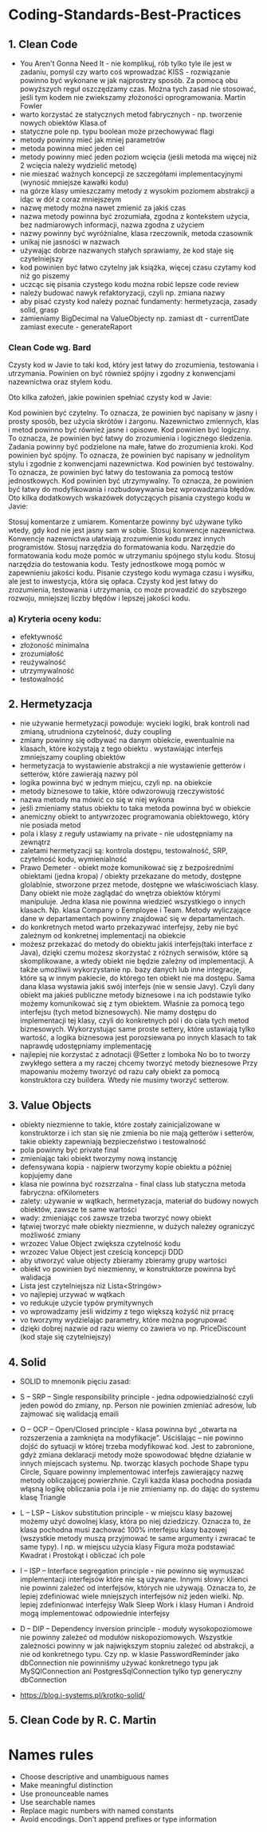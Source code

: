 # Coding-Standards-Best-Practices

## 1. Clean Code

- You Aren't Gonna Need It - nie komplikuj, rób tylko tyle ile jest w zadaniu, pomyśl czy warto coś wprowadzać
  KISS - rozwiązanie powinno być wykonane w jak najprostrzy sposób.
  Za pomocą obu powyższych reguł oszczędzamy czas. Można tych zasad nie stosować, jeśli tym kodem nie zwiekszamy złożoności oprogramowania. Martin Fowler
- warto korzystać ze statycznych metod fabrycznych - np. tworzenie nowych obiektów Klasa.of
- statyczne pole np. typu boolean może przechowywać flagi
- metody powinny mieć jak mniej parametrów
- metoda powinna mieć jeden cel
- metody powinny mieć jeden poziom wcięcia (jeśli metoda ma więcej niż 2 wcięcia należy wydzielić metodę)
- nie mieszać ważnych koncepcji ze szczegółami implementacyjnymi (wynosić mniejsze kawałki kodu)
- na górze klasy umieszczamy metody z wysokim poziomem abstrakcji a idąc w dół z coraz mniejszeym
- nazwę metody można nawet zmienić za jakiś czas
- nazwa metody powinna być zrozumiała, zgodna z kontekstem użycia, bez nadmiarowych informacji, nazwa zgodna z użyciem
- nazwy powinny być wyróżnialne, klasa rzeczownik, metoda czasownik
- unikaj nie jasności w nazwach
- używając dobrze nazwanych stałych sprawiamy, że kod staje się czytelniejszy
- kod powinien być łatwo czytelny jak książka, więcej czasu czytamy kod niż go piszemy
- uczcąc się pisania czystego kodu można robić lepsze code review
- należy budować nawyk refaktoryzacji, czyli np. zmiana nazwy
- aby pisać czysty kod należy poznać fundamenty: hermetyzacja, zasady solid, grasp
- zamieniamy BigDecimal na ValueObjecty
  np. zamiast dt - currentDate zamiast execute - generateRaport

### Clean Code wg. Bard

Czysty kod w Javie to taki kod, który jest łatwy do zrozumienia, testowania i utrzymania. Powinien on być również spójny i zgodny z konwencjami nazewnictwa oraz stylem kodu.

Oto kilka założeń, jakie powinien spełniać czysty kod w Javie:

Kod powinien być czytelny. To oznacza, że powinien być napisany w jasny i prosty sposób, bez użycia skrótów i żargonu. Nazewnictwo zmiennych, klas i metod powinno być również jasne i opisowe.
Kod powinien być logiczny. To oznacza, że powinien być łatwy do zrozumienia i logicznego śledzenia. Zadania powinny być podzielone na małe, łatwe do zrozumienia kroki.
Kod powinien być spójny. To oznacza, że powinien być napisany w jednolitym stylu i zgodnie z konwencjami nazewnictwa.
Kod powinien być testowalny. To oznacza, że powinien być łatwy do testowania za pomocą testów jednostkowych.
Kod powinien być utrzymywalny. To oznacza, że powinien być łatwy do modyfikowania i rozbudowywania bez wprowadzania błędów.
Oto kilka dodatkowych wskazówek dotyczących pisania czystego kodu w Javie:

Stosuj komentarze z umiarem. Komentarze powinny być używane tylko wtedy, gdy kod nie jest jasny sam w sobie.
Stosuj konwencje nazewnictwa. Konwencje nazewnictwa ułatwiają zrozumienie kodu przez innych programistów.
Stosuj narzędzia do formatowania kodu. Narzędzie do formatowania kodu może pomóc w utrzymaniu spójnego stylu kodu.
Stosuj narzędzia do testowania kodu. Testy jednostkowe mogą pomóc w zapewnieniu jakości kodu.
Pisanie czystego kodu wymaga czasu i wysiłku, ale jest to inwestycja, która się opłaca. Czysty kod jest łatwy do zrozumienia, testowania i utrzymania, co może prowadzić do szybszego rozwoju, mniejszej liczby błędów i lepszej jakości kodu.

### a) Kryteria oceny kodu:

- efektywność
- złożoność minimalna
- zrozumiałość
- reużywalność
- utrzymywalność
- testowalność

## 2. Hermetyzacja

- nie używanie hermetyzacji powoduje: wycieki logiki, brak kontroli nad zmianą, utrudniona czytelność, duży coupling
- zmiany powinny się odbywać na danym obiekcie, ewentualnie na klasach, które kożystają z tego obiektu
  . wystawiając interfejs zmniejszamy coupling obiektów
- hermetyzacja to wystawienie abstrakcji a nie wystawienie getterów i setterów, które zawierają nazwy pól
- logika powinna być w jednym miejcu, czyli np. na obiekcie
- metody biznesowe to takie, które odwzorowują rzeczywistość
- nazwa metody ma mówić co się w niej wykona
- jeśli zmieniamy status obiektu to taka metoda powinna być w obiekcie
- anemiczny obiekt to antywrzozec programowania obiektowego, który nie posiada metod
- pola i klasy z reguły ustawiamy na private - nie udostępniamy na zewnątrz
- zaletami hermetyzacji są: kontrola dostępu, testowalność, SRP, czytelność kodu, wymienialność
- Prawo Demeter - obiekt może komunikować się z bezpośrednimi obiektami (jedna kropa) / obiekty przekazane do metody, dostępne glolablnie, stworzone przez metode, dostępne we właściwościach klasy. Dany obiekt nie może zaglądać do wnętrza obiektów którymi manipuluje. Jedna klasa nie powinna wiedzieć wszystkiego o innych klasach. Np. klasa Company o Eemployee i Team. Metody wyliczające dane w departamentach powinny znajdować się w departamentach.
- do konkretnych metod warto przekazywać interfejsy, żeby nie być zależnym od konkretnej implementacji na obiekcie
- możesz przekazać do metody do obiektu jakiś interfejs(taki interface z Java), dzięki czemu możesz skorzystać z różnych serwisów, które są skomplikowane, a wtedy obiekt nie będzie zależny od implementacji. A także umożliwii wykorzystanie np. bazy danych lub inne integracje, które są w innym pakiecie, do którego ten obiekt nie ma dostępu. Sama dana klasa wystawia jakiś swój interfejs (nie w sensie Javy). Czyli dany obiekt ma jakieś publiczne metody biznesowe i na ich podstawie tylko możemy komunikować się z tym obiektem. Właśnie za pomocą tego interfejsu (tych metod biznesowych). Nie mamy dostępu do implementacji tej klasy, czyli do konkretnych pól i do ciała tych metod biznesowych. Wykorzystując same proste settery, które ustawiają tylko wartość, a logika biznesowa jest porozsiewana po innych klasach to tak naprawdę udostępniamy implementację
- najlepiej nie korzystać z adnotacji @Setter z lomboka No bo to tworzy zwykłego settera a my raczej chcemy tworzyć metody bieznesowe
  Przy mapowaniu możemy tworzyć od razu cały obiekt za pomocą konstruktora czy buildera. Wtedy nie musimy tworzyć setterow.

## 3. Value Objects

- obiekty niezmienne to takie, które zostały zainicjalizowane w konstruktorze i ich stan się nie zmienia bo nie mają getterów i setterów, takie obiekty zapewniają bezpieczeństwo i testowalność
- pola powinny być private final
- zmieniając taki obiekt tworzymy nową instancję
- defensywana kopia - najpierw tworzymy kopie obiektu a później kopjujemy dane
- klasa nie powinna być rozszrzalna - final class lub statyczna metoda fabryczna: ofKilometers
- zalety: używanie w wątkach, hermetyzacja, materiał do budowy nowych obiektów, zawsze te same wartości
- wady: zmieniając coś zawsze trzeba tworzyć nowy obiekt
- łątwiej tworzyć małe obiekty niezmienne, w dużych należey ograniczyć możliwość zmiany
- wrzozec Value Object zwiększa czytelność kodu
- wrzozec Value Object jest cześcią koncepcji DDD
- aby utworzyć value objecty zbieramy zbieramy grupy wartości
- obiekt vo powinien być niezmienny, w konstruktorze powinna być walidacja
- Lista<Emaili> jest czytelniejsza niż Lista<Stringów>
- vo najlepiej urzywać w wątkach
- vo redukuje użycie typów prymitywnych
- vo wprowadzamy jeśli widzimy z tego większą kożyść niż prracę
- vo tworzymy wydzielając parametry, które można pogrupować
- dzięki dobrej nazwie od razu wiemy co zawiera vo np. PriceDiscount (kod staje się czytelniejszy)

## 4. Solid

- SOLID to mnemonik pięciu zasad:

- S – SRP – Single responsibility principle - jedna odpowiedzialność czyli jeden powód do zmiany, np. Person nie powinien zmieniać adresów, lub zajmować się walidacją emaili
- O – OCP – Open/Closed principle - klasa powinna być „otwarta na rozszerzenia a zamknięta na modyfikacje”. Uściślając – nie powinno dojść do sytuacji w której trzeba modyfikować kod. Jest to zabronione, gdyż zmiana deklaracji metody może spowodować błędne działanie w innych miejscach systemu. Np. tworząc klasych pochode Shape typu Circle, Square powinny implementować interfejs zawierający nazwę metody obliczającej powierzhnie. Czyli każda klasa pochodna posiada włąsną logikę obliczania pola i je nie zmieniamy np. do dając do systemu klasę Triangle
- L – LSP – Liskov substitution principle - w miejscu klasy bazowej możemy użyć dowolnej klasy, która po niej dziedziczy. Oznacza to, że klasa pochodna musi zachować 100% interfejsu klasy bazowej (wszystkie metody muszą przyjmować te same argumenty i zwracać te same typy). I np. w miejscu użycia klasy Figura moża podstawiać Kwadrat i Prostokąt i obliczać ich pole
- I – ISP – Interface segregation principle - nie powinno się wymuszać implementacji interfejsów które nie są używane. Innymi słowy: klienci nie powinni zależeć od interfejsów, których nie używają. Oznacza to, że lepiej zdefiniować wiele mniejszych interfejsów niż jeden wielki. Np. lepiej zdefinionwać interfejsy Walk Sleep Work i klasy Human i Android mogą implementować odpowiednie interfejsy
- D – DIP – Dependency inversion principle - moduły wysokopoziomowe nie powinny zależeć od modułów niskopoziomowych. Wszystkie zależności powinny w jak największym stopniu zależeć od abstrakcji, a nie od konkretnego typu. Czy np. w klasie PasswordReminder jako dbConnection nie powinniśmy używać konkretnego typu jak MySQlConnection ani PostgresSqlConnection tylko typ generyczny dbConnection
- https://blog.i-systems.pl/krotko-solid/


## 5. Clean Code by R. C. Martin

# Names rules
- Choose descriptive and unambiguous names
- Make meaningful distinction
- Use pronounceable names
- Use searchable names
- Replace magic numbers with named constants
- Avoid encodings. Don't append prefixes or type information

